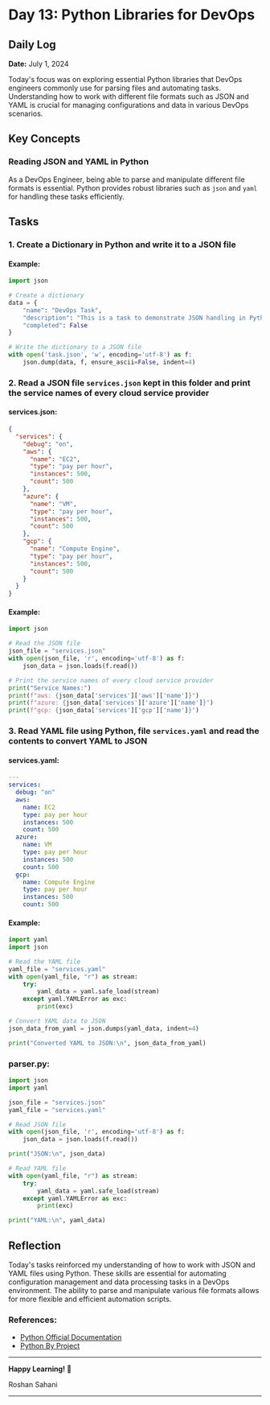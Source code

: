 # Day 13: Python Libraries for DevOps

## Daily Log

**Date:** July 1, 2024

Today's focus was on exploring essential Python libraries that DevOps engineers commonly use for parsing files and automating tasks. Understanding how to work with different file formats such as JSON and YAML is crucial for managing configurations and data in various DevOps scenarios.

## Key Concepts

### Reading JSON and YAML in Python

As a DevOps Engineer, being able to parse and manipulate different file formats is essential. Python provides robust libraries such as `json` and `yaml` for handling these tasks efficiently.

## Tasks

### 1. Create a Dictionary in Python and write it to a JSON file

#### Example:

```python
import json

# Create a dictionary
data = {
    "name": "DevOps Task",
    "description": "This is a task to demonstrate JSON handling in Python.",
    "completed": False
}

# Write the dictionary to a JSON file
with open('task.json', 'w', encoding='utf-8') as f:
    json.dump(data, f, ensure_ascii=False, indent=4)
```

### 2. Read a JSON file `services.json` kept in this folder and print the service names of every cloud service provider

#### services.json:

```json
{
  "services": {
    "debug": "on",
    "aws": {
      "name": "EC2",
      "type": "pay per hour",
      "instances": 500,
      "count": 500
    },
    "azure": {
      "name": "VM",
      "type": "pay per hour",
      "instances": 500,
      "count": 500
    },
    "gcp": {
      "name": "Compute Engine",
      "type": "pay per hour",
      "instances": 500,
      "count": 500
    }
  }
}
```

#### Example:

```python
import json

# Read the JSON file
json_file = "services.json"
with open(json_file, 'r', encoding='utf-8') as f:
    json_data = json.loads(f.read())

# Print the service names of every cloud service provider
print("Service Names:")
print(f"aws: {json_data['services']['aws']['name']}")
print(f"azure: {json_data['services']['azure']['name']}")
print(f"gcp: {json_data['services']['gcp']['name']}")
```

### 3. Read YAML file using Python, file `services.yaml` and read the contents to convert YAML to JSON

#### services.yaml:

```yaml
---
services:
  debug: "on"
  aws:
    name: EC2
    type: pay per hour
    instances: 500
    count: 500
  azure:
    name: VM
    type: pay per hour
    instances: 500
    count: 500
  gcp:
    name: Compute Engine
    type: pay per hour
    instances: 500
    count: 500
```

#### Example:

```python
import yaml
import json

# Read the YAML file
yaml_file = "services.yaml"
with open(yaml_file, "r") as stream:
    try:
        yaml_data = yaml.safe_load(stream)
    except yaml.YAMLError as exc:
        print(exc)

# Convert YAML data to JSON
json_data_from_yaml = json.dumps(yaml_data, indent=4)

print("Converted YAML to JSON:\n", json_data_from_yaml)
```

### parser.py:

```python
import json
import yaml

json_file = "services.json"
yaml_file = "services.yaml"

# Read JSON file
with open(json_file, 'r', encoding='utf-8') as f:
    json_data = json.loads(f.read())

print("JSON:\n", json_data)

# Read YAML file
with open(yaml_file, "r") as stream:
    try:
        yaml_data = yaml.safe_load(stream)
    except yaml.YAMLError as exc:
        print(exc)

print("YAML:\n", yaml_data)
```

## Reflection

Today's tasks reinforced my understanding of how to work with JSON and YAML files using Python. These skills are essential for automating configuration management and data processing tasks in a DevOps environment. The ability to parse and manipulate various file formats allows for more flexible and efficient automation scripts.

### References:

- [Python Official Documentation](https://docs.python.org/3/)
- [Python By Project](https://www.youtube.com/playlist?list=PLlfy9GnSVerSzFmQ8JqP9v0XHHOAeWbjo)

---

**Happy Learning! 🚀**

Roshan Sahani

---
